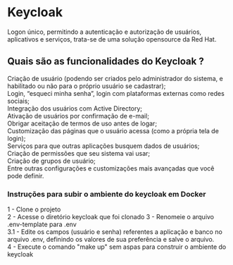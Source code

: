 # Keycloak
Logon único, permitindo a autenticação e autorização de usuários, aplicativos e serviços, trata-se de uma solução opensource da Red Hat.

## Quais são as funcionalidades do Keycloak ?

Criação de usuário (podendo ser criados pelo administrador do sistema, e habilitado ou não para o próprio usuário se cadastrar);<br>
Login, “esqueci minha senha”, login com plataformas externas como redes sociais;<br>
Integração dos usuários com Active Directory;<br>
Ativação de usuários por confirmação de e-mail;<br>
Obrigar aceitação de termos de uso antes de logar;<br>
Customização das páginas que o usuário acessa (como a própria tela de login);<br>
Serviços para que outras aplicações busquem dados de usuários;<br>
Criação de permissões que seu sistema vai usar;<br>
Criação de grupos de usuário;<br>
Entre outras configurações e customizações mais avançadas que você pode definir.<br>

### Instruções para subir o ambiente do keycloak em Docker ###

1 - Clone o projeto<br> 
2 - Acesse o diretório keycloak que foi clonado
3 - Renomeie o arquivo .env-template para .env<br>
3.1 - Edite os campos (usuário e senha) referentes a aplicação e banco no arquivo .env, definindo os valores de sua preferência e salve o arquivo.<br>
4 - Execute o comando "make up" sem aspas para construir o ambiente do keycloak<br>
